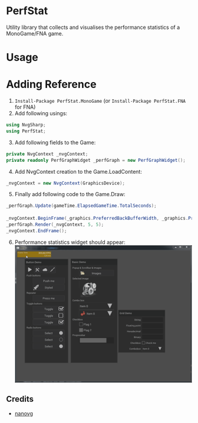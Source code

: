 # PerfStat
Utility library that collects and visualises the performance statistics of a MonoGame/FNA game.

# Usage

# Adding Reference
1. `Install-Package PerfStat.MonoGame` (or `Install-Package PerfStat.FNA` for FNA)
2. Add following usings:
  ```c#
  using NvgSharp;
  using PerfStat;
  ```
3. Add following fields to the Game:
  ```c#
  private NvgContext _nvgContext;
  private readonly PerfGraphWidget _perfGraph = new PerfGraphWidget();
  ```
4. Add NvgContext creation to the Game.LoadContent:
  ```c#
  _nvgContext = new NvgContext(GraphicsDevice);
  ```
5. Finally add following code to the Game.Draw:
  ```c#
  _perfGraph.Update(gameTime.ElapsedGameTime.TotalSeconds);

  _nvgContext.BeginFrame(_graphics.PreferredBackBufferWidth, _graphics.PreferredBackBufferHeight, 1.0f);
  _perfGraph.Render(_nvgContext, 5, 5);
  _nvgContext.EndFrame();
  ```
6. Performance statistics widget should appear:
![](/images/perfstat.gif)

## Credits
* [nanovg](https://github.com/memononen/nanovg)